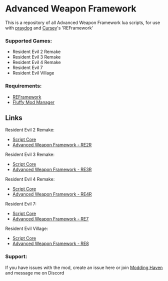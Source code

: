 # Advanced Weapon Framework
This is a repository of all Advanced Weapon Framework lua scripts, for use with [praydog](https://github.com/praydog) and [Cursey](https://github.com/cursey)'s 'REFramework'

### Supported Games:
- Resident Evil 2 Remake
- Resident Evil 3 Remake
- Resident Evil 4 Remake
- Resident Evil 7
- Resident Evil Village

### Requirements:
- [REFramework](https://github.com/praydog/REFramework-nightly/releases)
- [Fluffy Mod Manager](https://www.fluffyquack.com/)

## Links
Resident Evil 2 Remake:
- [Script Core](https://www.nexusmods.com/residentevil22019/mods/1421)
- [Advanced Weapon Framework - RE2R](https://www.nexusmods.com/residentevil22019/mods/1422)
  
Resident Evil 3 Remake:
- [Script Core](https://www.nexusmods.com/residentevil32020/mods/904)
- [Advanced Weapon Framework - RE3R](https://www.nexusmods.com/residentevil32020/mods/905)
  
Resident Evil 4 Remake:
- [Script Core](https://www.nexusmods.com/residentevil42023/mods/2484)
- [Advanced Weapon Framework - RE4R](https://www.nexusmods.com/residentevil42023/mods/42)
  
Resident Evil 7:
- [Script Core](https://www.nexusmods.com/residentevil7/mods/108)
- [Advanced Weapon Framework - RE7](https://www.nexusmods.com/residentevil7/mods/116)
  
Resident Evil Village:
- [Script Core](https://www.nexusmods.com/residentevilvillage/mods/365)
- [Advanced Weapon Framework - RE8](https://www.nexusmods.com/residentevilvillage/mods/410)

### Support:
If you have issues with the mod, create an issue here or join [Modding Haven](https://discord.gg/9Vr2SJ3) and message me on Discord
